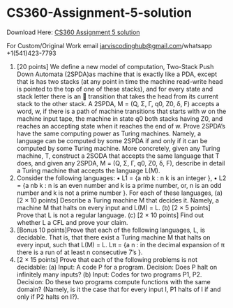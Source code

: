 # CS360-Assignment-5-solution

Download Here: [CS360 Assignment 5 solution](https://jarviscodinghub.com/assignment/cs360-assignment-5-solution/)

For Custom/Original Work email jarviscodinghub@gmail.com/whatsapp +1(541)423-7793

1. [20 points] We define a new model of computation, Two-Stack Push Down Automata (2SPDA)as
machine that is exactly like a PDA, except that is has two stacks (at any point in time the machine
read-write head is pointed to the top of one of these stacks), and for every state and stack letter
there is an  transition that takes the head from its current stack to the other stack. A 2SPDA,
M = (Q, Σ, Γ, q0, Z0, δ, F) accepts a word, w, if there is a path of machine transitions that starts with
w on the machine input tape, the machine in state q0 both stacks having Z0, and reaches an accepting
state when it reaches the end of w. Prove 2SPDA’s have the same computing power as Turing machines.
Namely, a language can be computed by some 2SPDA if and only if it can be computed by some Turing
machine. More concretely, given any Turing machine, T, construct a 2SODA that accepts the same
language that T does, and given any 2SPDA, M = (Q, Σ, Γ, q0, Z0, δ, F), describe in detail a Turing
machine that accepts the language L(M).
2. Consider the following languages:
• L1 = {a
nb
k
:
n
k
is an integer },
• L2 = {a
nb
k
: n is an even number and k is a prime number, or, n is an odd number and k is not
a prime number }.
For each of these languages,
(a) [2 × 10 points] Describe a Turing machine M that decides it. Namely, a machine M that halts
on every input and L(M) = L.
(b) [2 × 5 points] Prove that L is not a regular language.
(c) [2 × 10 points] Find out whether L a CFL and prove your claim.
3. [Bonus 10 points]Prove that each of the following languages, L, is decidable. That is, that there
exist a Turing machine M that halts on every input, such that L(M) = L. Lπ = {a
n : in the decimal
expansion of π there is a run of at least n consecutive 7’s }.
4. [2 × 15 points] Prove that each of the following problems is not decidable:
(a) Input: A code P for a program. Decision: Does P halt on infinitely many inputs?
(b) Input: Codes for two programs P1, P2. Decision: Do these two programs compute functions with
the same domain? (Namely, is it the case that for every input I, P1 halts of I if and only if P2
halts on I?).
